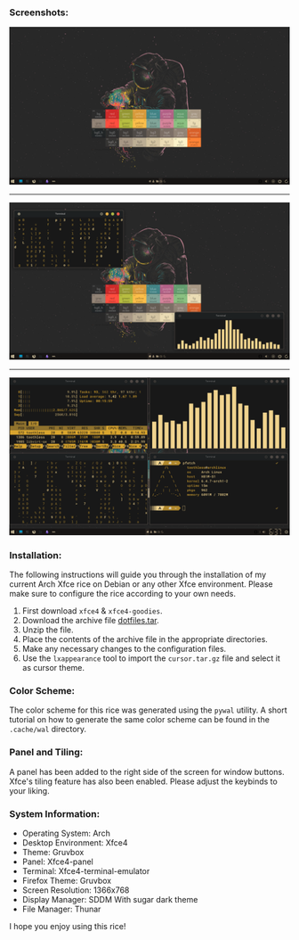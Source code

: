 ### Screenshots:

![Desktop](.assets/screenshots/2023-08-03_15-15.png) <hr>
![With some utilities](.assets/screenshots/2023-08-03_15-13.png) <hr>
![Tilled Window](.assets/screenshots/2023-08-03_18-38.png)

### Installation:
The following instructions will guide you through the installation of my current Arch Xfce rice on Debian or any other Xfce environment. Please make sure to configure the rice according to your own needs.

1. First download `xfce4` & `xfce4-goodies`.
2. Download the archive file [dotfiles.tar](https://mega.nz/file/3EMnUBhZ#keXOrmTesk7oUJ1DjA0gAL02WMu9_L5dSg7RNZJKt_Y).
3. Unzip the file.
4. Place the contents of the archive file in the appropriate directories.
5. Make any necessary changes to the configuration files.
6. Use the `lxappearance` tool to import the `cursor.tar.gz` file and select it as cursor theme.

### Color Scheme:
The color scheme for this rice was generated using the `pywal` utility. A short tutorial on how to generate the same color scheme can be found in the `.cache/wal` directory.

### Panel and Tiling:
A panel has been added to the right side of the screen for window buttons. Xfce's tiling feature has also been enabled. Please adjust the keybinds to your liking.

### System Information:
- Operating System: Arch
- Desktop Environment: Xfce4
- Theme: Gruvbox
- Panel: Xfce4-panel
- Terminal: Xfce4-terminal-emulator
- Firefox Theme: Gruvbox
- Screen Resolution: 1366x768
- Display Manager: SDDM With sugar dark theme
- File Manager: Thunar
  
I hope you enjoy using this rice!
